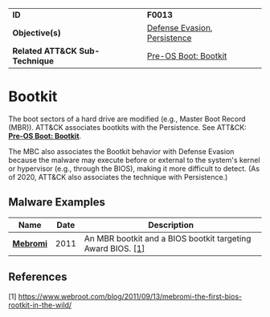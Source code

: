 |||
|---------|------------------------|
|**ID**|**F0013**|
|**Objective(s)**|[Defense Evasion](https://github.com/MBCProject/mbc-markdown/tree/master/defense-evasion), [Persistence](https://github.com/MBCProject/mbc-markdown/tree/master/persistence)|
|**Related ATT&CK Sub-Technique**|[Pre-OS Boot: Bootkit](https://attack.mitre.org/techniques/T1542/003)|

Bootkit
=======
The boot sectors of a hard drive are modified (e.g., Master Boot Record (MBR)). ATT&CK associates bootkits with the Persistence. See ATT&CK: [**Pre-OS Boot: Bootkit**](https://attack.mitre.org/techniques/T1067/).

The MBC also associates the Bootkit behavior with Defense Evasion because the malware may execute before or external to the system's kernel or hypervisor (e.g., through the BIOS), making it more difficult to detect. (As of 2020, ATT&CK also associates the technique with Persistence.) 

Malware Examples
----------------
|Name|Date|Description|
|-----------------------------|-----------|-----------------------------|
|[**Mebromi**](https://github.com/MBCProject/mbc-markdown/blob/master/xample-malware/mebromi.md)|2011|An MBR bootkit and a BIOS bootkit targeting Award BIOS. [[1]](#1)|

References
----------
<a name="1">[1]</a> https://www.webroot.com/blog/2011/09/13/mebromi-the-first-bios-rootkit-in-the-wild/
 